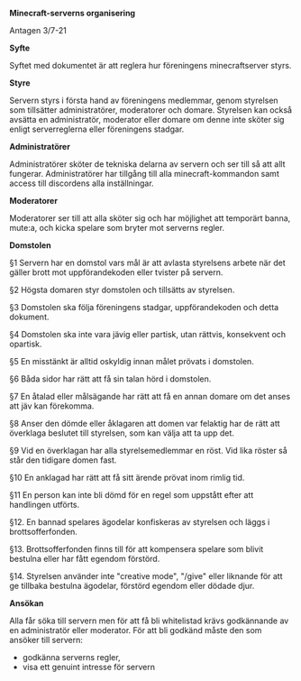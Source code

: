 **Minecraft-serverns organisering**

Antagen 3/7-21

**Syfte**

Syftet med dokumentet är att reglera hur föreningens minecraftserver styrs.

**Styre**

Servern styrs i första hand av föreningens medlemmar, genom styrelsen som tillsätter administratörer, moderatorer och domare. Styrelsen kan också avsätta en administratör, moderator eller domare om denne inte sköter sig enligt serverreglerna eller föreningens stadgar.

**Administratörer**

Administratörer sköter de tekniska delarna av servern och ser till så att allt fungerar. Administratörer har tillgång till alla minecraft-kommandon samt access till discordens alla inställningar.

**Moderatorer**

Moderatorer ser till att alla sköter sig och har möjlighet att temporärt banna, mute:a, och kicka spelare som bryter mot serverns regler.

**Domstolen**

§1 Servern har en domstol vars mål är att avlasta styrelsens arbete när det gäller brott mot uppförandekoden eller tvister på servern.

§2 Högsta domaren styr domstolen och tillsätts av styrelsen.

§3 Domstolen ska följa föreningens stadgar, uppförandekoden och detta dokument.

§4 Domstolen ska inte vara jävig eller partisk, utan rättvis, konsekvent och opartisk.

§5 En misstänkt är alltid oskyldig innan målet prövats i domstolen.

§6 Båda sidor har rätt att få sin talan hörd i domstolen.

§7 En åtalad eller målsägande har rätt att få en annan domare om det anses att jäv kan förekomma.

§8 Anser den dömde eller åklagaren att domen var felaktig har de rätt att överklaga beslutet till styrelsen, som kan välja att ta upp det.

§9 Vid en överklagan har alla styrelsemedlemmar en röst. Vid lika röster så står den tidigare domen fast.

§10 En anklagad har rätt att få sitt ärende prövat inom rimlig tid.

§11 En person kan inte bli dömd för en regel som uppstått efter att handlingen utförts.

§12. En bannad spelares ägodelar konfiskeras av styrelsen och läggs i brottsofferfonden.

§13. Brottsofferfonden finns till för att kompensera spelare som blivit bestulna eller har fått egendom förstörd.

§14. Styrelsen använder inte "creative mode", "/give" eller liknande för att ge tillbaka bestulna ägodelar, förstörd egendom eller dödade djur.

**Ansökan**

Alla får söka till servern men för att få bli whitelistad krävs godkännande av en administratör eller moderator. För att bli godkänd måste den som ansöker till servern:

- godkänna serverns regler,
- visa ett genuint intresse för servern
